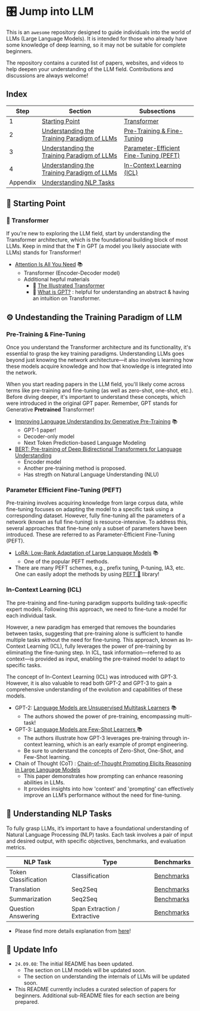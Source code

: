 # 🎛 Jump into LLM 


This is an `awesome` repository designed to guide individuals into the world of LLMs (Large Language Models). It is intended for those who already have some knowledge of deep learning, so it may not be suitable for complete beginners.

The repository contains a curated list of papers, websites, and videos to help deepen your understanding of the LLM field. Contributions and discussions are always welcome!

## Index

| **Step** | **Section**                                  | **Subsections**                                                  |
|----------|----------------------------------------------|------------------------------------------------------------------|
| 1        | [Starting Point](#starting-point)            | [Transformer](#transformer)                                     |
| 2        | [Understanding the Training Paradigm of LLMs](#understanding-the-training-paradigm-of-llms) | [Pre-Training & Fine-Tuning](#pre-training--fine-tuning) |
| 3        | [Understanding the Training Paradigm of LLMs](#understanding-the-training-paradigm-of-llms) | [Parameter-Efficient Fine-Tuning (PEFT)](#parameter-efficient-fine-tuning-peft) |
| 4        | [Understanding the Training Paradigm of LLMs](#understanding-the-training-paradigm-of-llms) | [In-Context Learning (ICL)](#in-context-learning-icl) |
| Appendix | [Understanding NLP Tasks](#understanding-nlp-tasks)              | |


## 🚩 Starting Point 

### 🤖 Transformer 
If you're new to exploring the LLM field, start by understanding the Transformer architecture, which is the foundational building block of most LLMs. Keep in mind that the **T** in GPT (a model you likely associate with LLMs) stands for Transformer!

- [Attention Is All You Need](https://arxiv.org/abs/1706.03762) 📚
  - Transformer (Encoder-Decoder model)
  - Additional hepful materials
    - 📃 [The Illustrated Transformer](https://jalammar.github.io/illustrated-transformer/)
    - 📼 [What is GPT?](https://youtu.be/wjZofJX0v4M?feature=shared) : helpful for  understanding an abstract & having an intuition on Transformer.

## ⚙️ Undestanding the Training Paradigm of LLM

### Pre-Training & Fine-Tuning

Once you understand the Transformer architecture and its functionality, it's essential to grasp the key training paradigms. Understanding LLMs goes beyond just knowing the network architecture—it also involves learning how these models acquire knowledge and how that knowledge is integrated into the network.

When you start reading papers in the LLM field, you'll likely come across terms like pre-training and fine-tuning (as well as zero-shot, one-shot, etc.). Before diving deeper, it's important to understand these concepts, which were introduced in the original GPT paper. Remember, GPT stands for Generative **Pretrained** Transformer!

- [Improving Language Understanding by Generative Pre-Training](https://hayate-lab.com/wp-content/uploads/2023/05/43372bfa750340059ad87ac8e538c53b.pdf) 📚
  - GPT-1 paper!
  - Decoder-only model
  - Next Token Prediction-based Language Modeling
- [BERT: Pre-training of Deep Bidirectional Transformers for Language Understanding](https://arxiv.org/abs/1810.04805)
  - Encoder model
  - Another pre-training method is proposed.
  - Has stregth on Natural Language Understanding (NLU)

### Parameter Efficient Fine-Tuning (PEFT)

Pre-training involves acquiring knowledge from large corpus data, while fine-tuning focuses on adapting the model to a specific task using a corresponding dataset. However, fully fine-tuning all the parameters of a network (known as full fine-tuning) is resource-intensive. To address this, several approaches that fine-tune only a subset of parameters have been introduced. These are referred to as Parameter-Efficient Fine-Tuning (PEFT).

- [LoRA: Low-Rank Adaptation of Large Language Models](https://arxiv.org/abs/2106.09685) 📚
    - One of the popular PEFT methods.
- There are many PEFT schemes, e.g., prefix tuning, P-tuning, IA3, etc. One can easily adopt the methods by using [PEFT 🤗](https://huggingface.co/docs/peft/index) library!



### In-Context Learning (ICL)

The pre-training and fine-tuning paradigm supports building task-specific expert models. Following this approach, we need to fine-tune a model for each individual task.

However, a new paradigm has emerged that removes the boundaries between tasks, suggesting that pre-training alone is sufficient to handle multiple tasks without the need for fine-tuning. This approach, known as In-Context Learning (ICL), fully leverages the power of pre-training by eliminating the fine-tuning step. In ICL, task information—referred to as context—is provided as input, enabling the pre-trained model to adapt to specific tasks.

The concept of In-Context Learning (ICL) was introduced with GPT-3. However, it is also valuable to read both GPT-2 and GPT-3 to gain a comprehensive understanding of the evolution and capabilities of these models.

  - GPT-2: [Language Models are Unsupervised Multitask Learners](https://insightcivic.s3.us-east-1.amazonaws.com/language-models.pdf) 📚
    - The authors showed the power of pre-training, encompassing multi-task!
  - GPT-3: [Language Models are Few-Shot Learners
](https://arxiv.org/abs/2005.14165) 📚
    - The authors illustrate how GPT-3 leverages pre-training through in-context learning, which is an early example of prompt engineering.
    - Be sure to understand the concepts of Zero-Shot, One-Shot, and Few-Shot learning.
 - Chain of Thought (CoT) : [Chain-of-Thought Prompting Elicits Reasoning in Large Language Models](https://arxiv.org/abs/2201.11903)
    - This paper demonstrates how prompting can enhance reasoning abilities in LLMs.
    - It provides insights into how 'context' and 'prompting' can effectively improve an LLM’s performance without the need for fine-tuning.
  

## 🧩 Understanding NLP Tasks
 
To fully grasp LLMs, it’s important to have a foundational understanding of Natural Language Processing (NLP) tasks. Each task involves a pair of input and desired output, with specific objectives, benchmarks, and evaluation metrics.

| **NLP Task**        | **Type**                | **Benchmarks**                                                                                   |
|---------------------|-------------------------|-------------------------------------------------------------------------------------------------|
| Token Classification | Classification          | [Benchmarks](https://paperswithcode.com/task/token-classification)                           |
| Translation          | Seq2Seq                 | [Benchmarks](https://paperswithcode.com/task/machine-translation)                             |
| Summarization        | Seq2Seq                 | [Benchmarks](https://paperswithcode.com/task/text-summarization)                               |
| Question Answering   | Span Extraction / Extractive | [Benchmarks](https://paperswithcode.com/task/question-answering)                              |


- Please find more details explanation from [here](https://huggingface.co/learn/nlp-course/chapter7/1?fw=pt)!

## 🎊 Update Info

- `24.09.08`: The initial README has been updated.
    - The section on LLM models will be updated soon.
    - The section on understanding the internals of LLMs will be updated soon.
- This README currently includes a curated selection of papers for beginners. Additional sub-README files for each section are being prepared.
